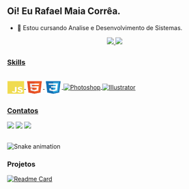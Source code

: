 ## Oi! Eu Rafael Maia Corrêa.

- 🌱 Estou cursando Analise e Desenvolvimento de Sistemas.

<div align="center">
  <a href="https://github.com/rafaelmcorrea">
  <img height="150em" src="https://github-readme-stats.vercel.app/api?username=rafaelmcorrea&show_icons=true&theme=dracula&include_all_commits=true&count_private=true"/>
  <img height="150em" src="https://github-readme-stats.vercel.app/api/top-langs/?username=rafaelmcorrea&layout=compact&langs_count=7&theme=dracula"/>
</div>
  
##
  
### Skills
  
<div style="display: inline_block"><br>
  <img align="center" alt="Js" height="30" width="40" src="https://raw.githubusercontent.com/devicons/devicon/master/icons/javascript/javascript-plain.svg">
  <img align="center" alt="HTML" height="30" width="40" src="https://raw.githubusercontent.com/devicons/devicon/master/icons/html5/html5-original.svg">
  <img align="center" alt="CSS" height="30" width="40" src="https://raw.githubusercontent.com/devicons/devicon/master/icons/css3/css3-original.svg">
  <img align="center" alt="Photoshop" height="30" width="40" src="https://cdn.jsdelivr.net/gh/devicons/devicon/icons/photoshop/photoshop-plain.svg" />
  <img align="center" alt="Illustrator" height="30" width="40" src="https://cdn.jsdelivr.net/gh/devicons/devicon/icons/illustrator/illustrator-plain.svg" />
</div>
 
##  
  
### Contatos
  
<div> 
  <a href="https://instagram.com/rafael.m.correa" target="_blank"><img src="https://img.shields.io/badge/-Instagram-%23E4405F?style=for-the-badge&logo=instagram&logoColor=white" target="_blank"></a>
  <a href = "mailto:rafaelmcorrea92@gmail.com"><img src="https://img.shields.io/badge/Gmail-D14836?style=for-the-badge&logo=gmail&logoColor=white"></a>
  <a href="https://www.linkedin.com/in/rafaelmaiacorrea/" target="_blank"><img src="https://img.shields.io/badge/-LinkedIn-%230077B5?style=for-the-badge&logo=linkedin&logoColor=white" target="_blank"></a>
  
##
  
![Snake animation](https://github.com/rafaelmcorrea/rafaelmcorrea/blob/output/github-contribution-grid-snake.svg)
 
 </div>
  
  ### Projetos
  
  [![Readme Card](https://github-readme-stats.vercel.app/api/pin/?username=rafaelmcorrea&repo=rafaelmcorrea.github.io)](https://github.com/rafaelmcorrea/rafaelmcorrea.github.io)
  
  ##
